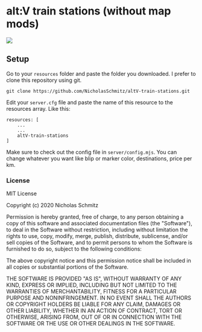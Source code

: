 # alt:V train stations (without map mods)

[![](http://img.youtube.com/vi/cwHB0OVcqp8/0.jpg)](http://www.youtube.com/watch?v=cwHB0OVcqp8 'Preview')

## Setup

Go to your `resources` folder and paste the folder you downloaded. I prefer to clone this repository using git.

```
git clone https://github.com/NicholasSchmitz/altV-train-stations.git
```

Edit your `server.cfg` file and paste the name of this resource to the resources array. Like this:

```
resources: [
    ...
    ...
    altV-train-stations
]
```

Make sure to check out the config file in `server/config.mjs`. You can change whatever you want like blip or marker color, destinations, price per km.

### License

MIT License

Copyright (c) 2020 Nicholas Schmitz

Permission is hereby granted, free of charge, to any person obtaining a copy
of this software and associated documentation files (the "Software"), to deal
in the Software without restriction, including without limitation the rights
to use, copy, modify, merge, publish, distribute, sublicense, and/or sell
copies of the Software, and to permit persons to whom the Software is
furnished to do so, subject to the following conditions:

The above copyright notice and this permission notice shall be included in all
copies or substantial portions of the Software.

THE SOFTWARE IS PROVIDED "AS IS", WITHOUT WARRANTY OF ANY KIND, EXPRESS OR
IMPLIED, INCLUDING BUT NOT LIMITED TO THE WARRANTIES OF MERCHANTABILITY,
FITNESS FOR A PARTICULAR PURPOSE AND NONINFRINGEMENT. IN NO EVENT SHALL THE
AUTHORS OR COPYRIGHT HOLDERS BE LIABLE FOR ANY CLAIM, DAMAGES OR OTHER
LIABILITY, WHETHER IN AN ACTION OF CONTRACT, TORT OR OTHERWISE, ARISING FROM,
OUT OF OR IN CONNECTION WITH THE SOFTWARE OR THE USE OR OTHER DEALINGS IN THE
SOFTWARE.
